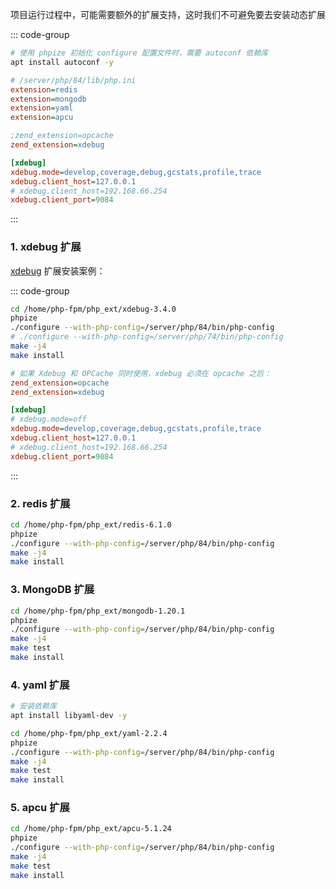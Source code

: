 项目运行过程中，可能需要额外的扩展支持，这时我们不可避免要去安装动态扩展

::: code-group

```bash [依赖库]
# 使用 phpize 初始化 configure 配置文件时，需要 autoconf 依赖库
apt install autoconf -y
```

```ini [配置文件添加动态扩展]
# /server/php/84/lib/php.ini
extension=redis
extension=mongodb
extension=yaml
extension=apcu

;zend_extension=opcache
zend_extension=xdebug

[xdebug]
xdebug.mode=develop,coverage,debug,gcstats,profile,trace
xdebug.client_host=127.0.0.1
# xdebug.client_host=192.168.66.254
xdebug.client_port=9084
```

:::

### 1. xdebug 扩展

[xdebug](https://xdebug.org/download) 扩展安装案例：

::: code-group

```bash [编译]
cd /home/php-fpm/php_ext/xdebug-3.4.0
phpize
./configure --with-php-config=/server/php/84/bin/php-config
# ./configure --with-php-config=/server/php/74/bin/php-config
make -j4
make install
```

```ini [配置]
# 如果 Xdebug 和 OPCache 同时使用，xdebug 必须在 opcache 之后：
zend_extension=opcache
zend_extension=xdebug

[xdebug]
# xdebug.mode=off
xdebug.mode=develop,coverage,debug,gcstats,profile,trace
xdebug.client_host=127.0.0.1
# xdebug.client_host=192.168.66.254
xdebug.client_port=9084
```

:::

### 2. redis 扩展

```bash
cd /home/php-fpm/php_ext/redis-6.1.0
phpize
./configure --with-php-config=/server/php/84/bin/php-config
make -j4
make install
```

### 3. MongoDB 扩展

```bash [安装]
cd /home/php-fpm/php_ext/mongodb-1.20.1
phpize
./configure --with-php-config=/server/php/84/bin/php-config
make -j4
make test
make install
```

### 4. yaml 扩展

```bash [安装]
# 安装依赖库
apt install libyaml-dev -y

cd /home/php-fpm/php_ext/yaml-2.2.4
phpize
./configure --with-php-config=/server/php/84/bin/php-config
make -j4
make test
make install
```

### 5. apcu 扩展

```bash [安装]
cd /home/php-fpm/php_ext/apcu-5.1.24
phpize
./configure --with-php-config=/server/php/84/bin/php-config
make -j4
make test
make install
```
